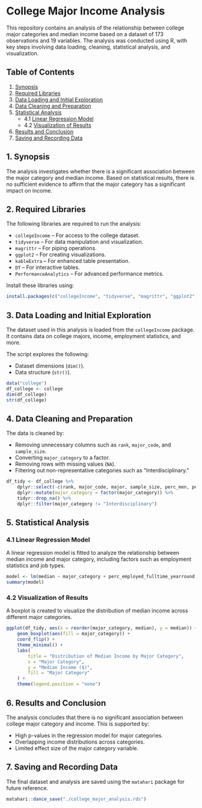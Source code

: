 # College Major Income Analysis

This repository contains an analysis of the relationship between college major categories and median income based on a dataset of 173 observations and 19 variables. The analysis was conducted using R, with key steps involving data loading, cleaning, statistical analysis, and visualization.

## Table of Contents

1. [Synopsis](#synopsis)
2. [Required Libraries](#required-libraries)
3. [Data Loading and Initial Exploration](#data-loading-and-initial-exploration)
4. [Data Cleaning and Preparation](#data-cleaning-and-preparation)
5. [Statistical Analysis](#statistical-analysis)
   - 4.1 [Linear Regression Model](#linear-regression-model)
   - 4.2 [Visualization of Results](#visualization-of-results)
6. [Results and Conclusion](#results-and-conclusion)
7. [Saving and Recording Data](#saving-and-recording-data)

## 1. Synopsis

The analysis investigates whether there is a significant association between the major category and median income. Based on statistical results, there is no sufficient evidence to affirm that the major category has a significant impact on income.

## 2. Required Libraries

The following libraries are required to run the analysis:

- `collegeIncome` – For access to the college dataset.
- `tidyverse` – For data manipulation and visualization.
- `magrittr` – For piping operations.
- `ggplot2` – For creating visualizations.
- `kableExtra` – For enhanced table presentation.
- `DT` – For interactive tables.
- `PerformanceAnalytics` – For advanced performance metrics.

Install these libraries using:

```r
install.packages(c("collegeIncome", "tidyverse", "magrittr", "ggplot2", "kableExtra", "DT", "PerformanceAnalytics"))
```

## 3. Data Loading and Initial Exploration

The dataset used in this analysis is loaded from the `collegeIncome` package. It contains data on college majors, income, employment statistics, and more. 

The script explores the following:

- Dataset dimensions (`dim()`).
- Data structure (`str()`).

```r
data("college")
df_college <- college
dim(df_college)
str(df_college)
```

## 4. Data Cleaning and Preparation

The data is cleaned by:

- Removing unnecessary columns such as `rank`, `major_code`, and `sample_size`.
- Converting `major_category` to a factor.
- Removing rows with missing values (`NA`).
- Filtering out non-representative categories such as "Interdisciplinary."

```r
df_tidy <- df_college %>%
    dplyr::select(-c(rank, major_code, major, sample_size, perc_men, perc_unemployed, perc_employed_fulltime, perc_college_jobs)) %>%
    dplyr::mutate(major_category = factor(major_category)) %>%
    tidyr::drop_na() %>%
    dplyr::filter(major_category != "Interdisciplinary")
```

## 5. Statistical Analysis

### 4.1 Linear Regression Model

A linear regression model is fitted to analyze the relationship between median income and major category, including factors such as employment statistics and job types.

```r
model <- lm(median ~ major_category + perc_employed_fulltime_yearround + perc_non_college_jobs + perc_low_wage_jobs - 1, data = df_tidy)
summary(model)
```

### 4.2 Visualization of Results

A boxplot is created to visualize the distribution of median income across different major categories.

```r
ggplot(df_tidy, aes(x = reorder(major_category, median), y = median)) +
    geom_boxplot(aes(fill = major_category)) +
    coord_flip() +
    theme_minimal() +
    labs(
        title = "Distribution of Median Income by Major Category",
        x = "Major Category",
        y = "Median Income ($)",
        fill = "Major Category"
    ) +
    theme(legend.position = "none")
```

## 6. Results and Conclusion

The analysis concludes that there is no significant association between college major category and income. This is supported by:

- High p-values in the regression model for major categories.
- Overlapping income distributions across categories.
- Limited effect size of the major category variable.

## 7. Saving and Recording Data

The final dataset and analysis are saved using the `matahari` package for future reference.

```r
matahari::dance_save("./college_major_analysis.rds")
```
